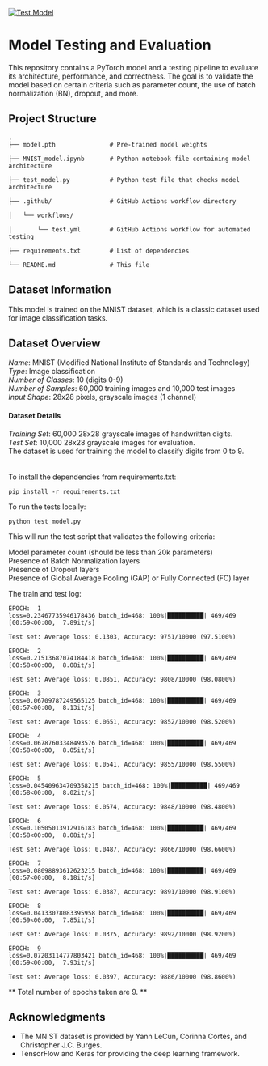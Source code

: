 [![Test Model](https://github.com/Anusha-raju/MNIST-CI-CD/actions/workflows/test.yml/badge.svg)](https://github.com/Anusha-raju/MNIST-CI-CD/actions/workflows/test.yml)
# Model Testing and Evaluation

This repository contains a PyTorch model and a testing pipeline to evaluate its architecture, performance, and correctness. The goal is to validate the model based on certain criteria such as parameter count, the use of batch normalization (BN), dropout, and more.

## Project Structure

```plaintext
.
├── model.pth               # Pre-trained model weights

├── MNIST_model.ipynb       # Python notebook file containing model architecture

├── test_model.py           # Python test file that checks model architecture

├── .github/                # GitHub Actions workflow directory

│   └── workflows/

│       └── test.yml        # GitHub Actions workflow for automated testing

├── requirements.txt        # List of dependencies

└── README.md               # This file

```
## Dataset Information

This model is trained on the MNIST dataset, which is a classic dataset used for image classification tasks.

## Dataset Overview
*Name*: MNIST (Modified National Institute of Standards and Technology)<br>
*Type*: Image classification<br>
*Number of Classes*: 10 (digits 0-9)<br>
*Number of Samples*: 60,000 training images and 10,000 test images<br>
*Input Shape*: 28x28 pixels, grayscale images (1 channel)<br>
#### Dataset Details<br>
*Training Set*: 60,000 28x28 grayscale images of handwritten digits.<br>
*Test Set*: 10,000 28x28 grayscale images for evaluation.<br>
The dataset is used for training the model to classify digits from 0 to 9.<br>
<br><br>
To install the dependencies from requirements.txt:
```
pip install -r requirements.txt
```

To run the tests locally:
```
python test_model.py
```

This will run the test script that validates the following criteria:

Model parameter count (should be less than 20k parameters)<br>
Presence of Batch Normalization layers<br>
Presence of Dropout layers<br>
Presence of Global Average Pooling (GAP) or Fully Connected (FC) layer<br>

The train and test log:

```
EPOCH:  1
loss=0.23467735946178436 batch_id=468: 100%|██████████| 469/469 [00:59<00:00,  7.89it/s]

Test set: Average loss: 0.1303, Accuracy: 9751/10000 (97.5100%)

EPOCH:  2
loss=0.21513687074184418 batch_id=468: 100%|██████████| 469/469 [00:58<00:00,  8.08it/s]

Test set: Average loss: 0.0851, Accuracy: 9808/10000 (98.0800%)

EPOCH:  3
loss=0.06709787249565125 batch_id=468: 100%|██████████| 469/469 [00:57<00:00,  8.13it/s]

Test set: Average loss: 0.0651, Accuracy: 9852/10000 (98.5200%)

EPOCH:  4
loss=0.06787603348493576 batch_id=468: 100%|██████████| 469/469 [00:58<00:00,  8.05it/s]

Test set: Average loss: 0.0541, Accuracy: 9855/10000 (98.5500%)

EPOCH:  5
loss=0.045409634709358215 batch_id=468: 100%|██████████| 469/469 [00:58<00:00,  8.02it/s]

Test set: Average loss: 0.0574, Accuracy: 9848/10000 (98.4800%)

EPOCH:  6
loss=0.10505013912916183 batch_id=468: 100%|██████████| 469/469 [00:58<00:00,  8.08it/s]

Test set: Average loss: 0.0487, Accuracy: 9866/10000 (98.6600%)

EPOCH:  7
loss=0.08098893612623215 batch_id=468: 100%|██████████| 469/469 [00:57<00:00,  8.18it/s]

Test set: Average loss: 0.0387, Accuracy: 9891/10000 (98.9100%)

EPOCH:  8
loss=0.04133078083395958 batch_id=468: 100%|██████████| 469/469 [00:59<00:00,  7.85it/s]

Test set: Average loss: 0.0375, Accuracy: 9892/10000 (98.9200%)

EPOCH:  9
loss=0.07203114777803421 batch_id=468: 100%|██████████| 469/469 [00:59<00:00,  7.93it/s]

Test set: Average loss: 0.0397, Accuracy: 9886/10000 (98.8600%)
```
** Total number of epochs taken are 9. **

## Acknowledgments

- The MNIST dataset is provided by Yann LeCun, Corinna Cortes, and Christopher J.C. Burges.
- TensorFlow and Keras for providing the deep learning framework.

